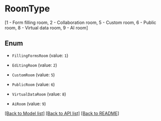 # RoomType

[1 - Form filling room, 2 - Collaboration room, 5 - Custom room, 6 - Public room, 8 - Virtual data room, 9 - AI room]

## Enum

* `FillingFormsRoom` (value: `1`)

* `EditingRoom` (value: `2`)

* `CustomRoom` (value: `5`)

* `PublicRoom` (value: `6`)

* `VirtualDataRoom` (value: `8`)

* `AiRoom` (value: `9`)

[[Back to Model list]](../README.md#documentation-for-models) [[Back to API list]](../README.md#documentation-for-api-endpoints) [[Back to README]](../README.md)
